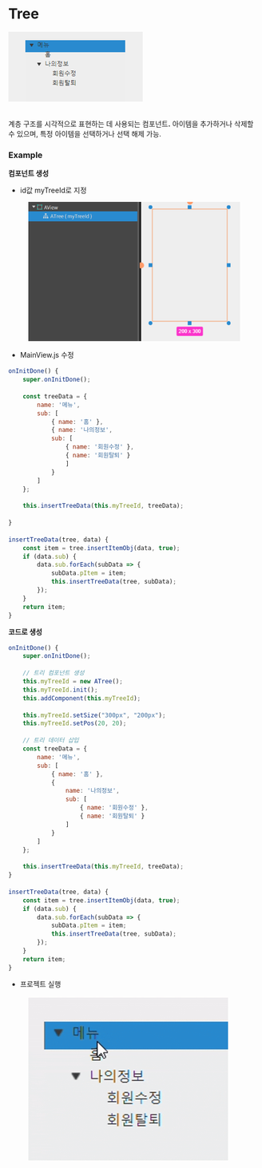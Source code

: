 # Tree

![](../../.gitbook/assets/스크린샷_2025-01-24_104143.png)

\
계층 구조를 시각적으로 표현하는 데 사용되는 컴포넌&#xD2B8;**.** 아이템을 추가하거나 삭제할 수 있으며, 특정 아이템을 선택하거나 선택 해제 가능.

### Example

**컴포넌트 생성**

* id값 myTreeId로 지정

<div align="left"><figure><img src="../../.gitbook/assets/image (1) (1) (1) (1) (1) (1) (1) (1) (1) (1) (1) (1) (1) (1) (1) (1) (1) (1) (1) (1) (1) (1) (1) (1) (1) (1).png" alt=""><figcaption></figcaption></figure></div>



* MainView.js 수정

```javascript
onInitDone() {
    super.onInitDone();

    const treeData = { 
        name: '메뉴', 
        sub: [ 
            { name: '홈' }, 
            { name: '나의정보', 
            sub: [
                { name: '회원수정' }, 
                { name: '회원탈퇴' }
                ] 
            } 
        ] 
    };

    this.insertTreeData(this.myTreeId, treeData);

}

insertTreeData(tree, data) { 
    const item = tree.insertItemObj(data, true); 
    if (data.sub) { 
        data.sub.forEach(subData => { 
            subData.pItem = item; 
            this.insertTreeData(tree, subData); 
        }); 
    } 
    return item; 
} 
```



**코드로 생성**

```javascript
onInitDone() {
    super.onInitDone();

    // 트리 컴포넌트 생성
    this.myTreeId = new ATree();
    this.myTreeId.init();
    this.addComponent(this.myTreeId);

    this.myTreeId.setSize("300px", "200px");
    this.myTreeId.setPos(20, 20);

    // 트리 데이터 삽입
    const treeData = {
        name: '메뉴',
        sub: [
            { name: '홈' },
            {
                name: '나의정보',
                sub: [
                    { name: '회원수정' },
                    { name: '회원탈퇴' }
                ]
            }
        ]
    };

    this.insertTreeData(this.myTreeId, treeData);
}

insertTreeData(tree, data) {
    const item = tree.insertItemObj(data, true);
    if (data.sub) {
        data.sub.forEach(subData => {
            subData.pItem = item;
            this.insertTreeData(tree, subData);
        });
    }
    return item;
}
```



* 프로젝트 실행

<div align="left"><figure><img src="../../.gitbook/assets/화면 녹화 중 2025-07-10 163332.gif" alt=""><figcaption></figcaption></figure></div>
